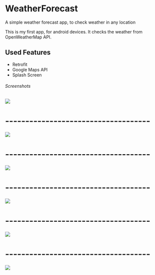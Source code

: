 # WeatherForecast
A simple weather forecast app, to check weather in any location

This is my first app, for android devices. It checks the weather from OpenWeatherMap API.

## Used Features

- Retrofit
- Google Maps API
- Splash Screen

###### Screenshots

  ![](https://github.com/watermelon-mann/WeatherForecast/blob/master/Screenshot_2020-12-12-17-32-45-846_com.example.lesson48.jpg)
  
# ------------------------------------  
  
  ![](https://github.com/watermelon-mann/WeatherForecast/blob/master/Screenshot_2020-12-12-17-32-52-773_com.example.lesson48.jpg)  
# ------------------------------------  
  
  ![](https://github.com/watermelon-mann/WeatherForecast/blob/master/Screenshot_2020-12-12-17-32-58-571_com.example.lesson48.jpg)  
# ------------------------------------  
  
  ![](https://github.com/watermelon-mann/WeatherForecast/blob/master/Screenshot_2020-12-12-17-33-12-347_com.example.lesson48.jpg)  
# ------------------------------------  
  
  ![](https://github.com/watermelon-mann/WeatherForecast/blob/master/Screenshot_2020-12-12-17-33-20-446_com.example.lesson48.jpg)  
# ------------------------------------  
  
  ![](https://github.com/watermelon-mann/WeatherForecast/blob/master/Screenshot_2020-12-12-17-33-48-360_com.example.lesson48.jpg)


